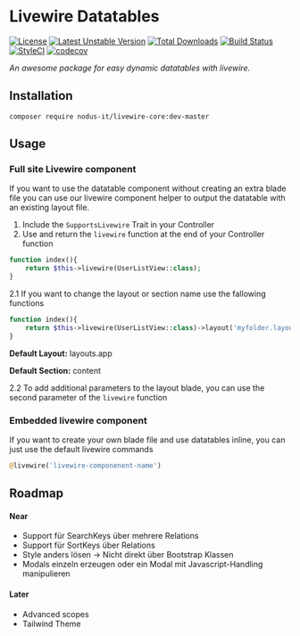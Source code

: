 # Livewire Datatables

[![License](https://poser.pugx.org/nodus-it/livewire-datatables/license)](//packagist.org/packages/nodus-it/livewire-datatables)
[![Latest Unstable Version](https://poser.pugx.org/nodus-it/livewire-datatables/v/unstable)](//packagist.org/packages/nodus-it/livewire-datatables)
[![Total Downloads](https://poser.pugx.org/nodus-it/livewire-datatables/downloads)](//packagist.org/packages/nodus-it/livewire-datatables)
[![Build Status](https://travis-ci.org/nodus-it/livewire-datatables.svg?branch=master)](https://travis-ci.org/nodus-it/livewire-datatables)
[![StyleCI](https://github.styleci.io/repos/311639565/shield?branch=master)](https://github.styleci.io/repos/311639565?branch=master)
[![codecov](https://codecov.io/gh/nodus-it/livewire-datatables/branch/master/graph/badge.svg)](https://codecov.io/gh/nodus-it/livewire-datatables)

_An awesome package for easy dynamic datatables with livewire._

## Installation

``composer require nodus-it/livewire-core:dev-master``

## Usage

### Full site Livewire component

If you want to use the datatable component without creating an extra blade file you can use our livewire component helper to output the datatable with
an existing layout file.

1. Include the `SupportsLivewire` Trait in your Controller
2. Use and return the `livewire` function at the end of your Controller function

```php
function index(){
    return $this->livewire(UserListView::class);
}
```

2.1 If you want to change the layout or section name use the fallowing functions

```php
function index(){
    return $this->livewire(UserListView::class)->layout('myfolder.layoutName')->section('myContentSection');
}
```

**Default Layout:** layouts.app

**Default Section:** content

2.2 To add additional parameters to the layout blade, you can use the second parameter of the `livewire` function

### Embedded livewire component

If you want to create your own blade file and use datatables inline, you can just use the default livewire commands

```php
@livewire('livewire-componenent-name')
```

## Roadmap

#### Near

- Support für SearchKeys über mehrere Relations
- Support für SortKeys über Relations
- Style anders lösen -> Nicht direkt über Bootstrap Klassen
- Modals einzeln erzeugen oder ein Modal mit Javascript-Handling manipulieren

#### Later

- Advanced scopes
- Tailwind Theme
